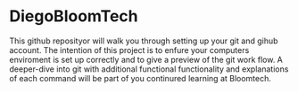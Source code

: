 # DiegoBloomTech

This github reposityor will walk you through setting up your git and gihub account. The intention of this project is to enfure your computers enviroment is set up correctly and to give a preview of the git work flow. A deeper-dive into git with additional functional functionality and explanations of each command will be part of you continured learning at Bloomtech. 
